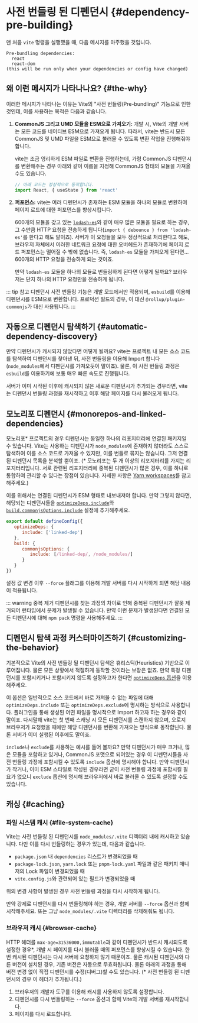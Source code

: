 # 사전 번들링 된 디펜던시 {#dependency-pre-building}

맨 처음 `vite` 명령을 실행했을 때, 다음 메시지를 마주했을 것입니다.

```
Pre-bundling dependencies:
  react
  react-dom
(this will be run only when your dependencies or config have changed)
```

## 왜 이런 메시지가 나타나나요? {#the-why}

이러한 메시지가 나타나는 이유는 Vite의 "사전 번들링(Pre-bundling)" 기능으로 인한 것인데, 이를 사용하는 목적은 다음과 같습니다.

1. **CommonJS 그리고 UMD 모듈을 ESM으로 가져오기:** 개발 시, Vite의 개발 서버는 모든 코드를 네이티브 ESM으로 가져오게 됩니다. 따라서, vite는 반드시 모든 CommonJS 및 UMD 파일을 ESM으로 불러올 수 있도록 변환 작업을 진행해줘야 합니다.

   vite는 조금 영리하게 ESM 파일로 변환을 진행하는데, 가령 CommonJS 디펜던시를 변환해주는 경우 아래와 같이 이름을 지정해 CommonJS 형태의 모듈을 가져올 수도 있습니다.

   ```js
   // 아래 코드는 정상적으로 동작합니다.
   import React, { useState } from 'react'
   ```

2. **퍼포먼스:** vite는 여러 디펜던시가 존재하는 ESM 모듈을 하나의 모듈로 변환하여 페이지 로드에 대한 퍼포먼스를 향상시킵니다.

   600개의 모듈을 갖고 있는 [`lodash-es`](https://unpkg.com/browse/lodash-es/)와 같이 매우 많은 모듈을 필요로 하는 경우, 그 수만큼 HTTP 요청을 전송하게 됩니다(`import { debounce } from 'lodash-es'`를 한다고 해도 말이죠). 서버가 이 요청들을 모두 정상적으로 처리한다고 해도, 브라우저 자체에서 이러한 네트워크 요청에 대한 오버헤드가 존재하기에 페이지 로드 퍼포먼스는 떨어질 수 밖에 없습니다. 즉, `lodash-es` 모듈을 가져오게 된다면... 600개의 HTTP 요청을 전송하게 되는 것이죠.

   만약 `lodash-es` 모듈을 하나의 모듈로 번들링하게 된다면 어떻게 될까요? 브라우저는 단지 하나의 HTTP 요청만을 전송하게 됩니다.

::: tip 참고
디펜던시 사전 번들링 기능은 개발 모드에서만 적용되며, `esbuild`를 이용해 디펜던시를 ESM으로 변환합니다. 프로덕션 빌드의 경우, 이 대신 `@rollup/plugin-commonjs`가 대신 사용됩니다.
:::

## 자동으로 디펜던시 탐색하기 {#automatic-dependency-discovery}

만약 디펜던시가 캐시되지 않았다면 어떻게 될까요? vite는 프로젝트 내 모든 소스 코드를 탐색하여 디펜던시를 찾아낸 뒤, 사전 번들링을 이용해 Import 합니다(`node_modules`에서 디펜던시를 가져오듯이 말이죠). 물론, 이 사전 번들링 과정은 `esbuild`를 이용하기에 보통 매우 빠른 속도로 진행됩니다.

서버가 이미 시작된 이후에 캐시되지 않은 새로운 디펜던시가 추가되는 경우라면, vite는 디펜던시 번들링 과정을 재시작하고 이후 해당 페이지를 다시 불러오게 됩니다.

## 모노리포 디펜던시 {#monorepos-and-linked-dependencies}

모노리포\* 프로젝트의 경우 디펜던시는 동일한 하나의 리포지터리에 연결된 패키지일 수 있습니다. Vite는 사용하는 디펜던시가 `node_modules`에 존재하지 않더라도 스스로 탐색하여 이를 소스 코드로 가져올 수 있지만, 이를 번들로 묶지는 않습니다. 그저 연결된 디펜던시 목록을 분석할 뿐이죠. (\* 모노리포는 두 개 이상의 리포지터리를 가지는 리포지터리입니다. 서로 관련된 리포지터리에 중복된 디펜던시가 많은 경우, 이를 하나로 통합하여 관리할 수 있다는 장점이 있습니다. 자세한 사항은 [Yarn workspaces](https://classic.yarnpkg.com/en/docs/workspaces/)를 참고해주세요.)

이를 위해서는 연결된 디펜던시가 ESM 형태로 내보내져야 합니다. 만약 그렇지 않다면, 해당되는 디펜던시들을 [`optimizeDeps.include`](/config/dep-optimization-options.md#optimizedeps-include)와 [`build.commonjsOptions.include`](/config/build-options.md#build-commonjsoptions) 설정에 추가해주세요.

```js
export default defineConfig({
   optimizeDeps: {
      include: ['linked-dep']
   },
   build: {
      commonjsOptions: {
         include: [/linked-dep/, /node_modules/]
      }
   }
})
```

설정 값 변경 이후 `--force` 플래그를 이용해 개발 서버를 다시 시작하게 되면 해당 내용이 적용됩니다.

::: warning 중복 제거
디펜던시를 찾는 과정의 차이로 인해 중복된 디펜던시가 잘못 제거되어 런타임에서 문제가 발생될 수 있습니다. 만약 이런 문제가 발생된다면 연결된 모든 디펜던시에 대해 `npm pack` 명령을 사용해주세요.
:::

## 디펜던시 탐색 과정 커스터마이즈하기 {#customizing-the-behavior}

기본적으로 Vite의 사전 번들링 될 디펜던시 탐색은 휴리스틱(Heuristics) 기반으로 이루어집니다. 물론 모든 상황에서 적절하게 동작할 것이라는 보장은 없죠. 만약 특정 디펜던시를 포함시키거나 포함시키지 않도록 설정하고자 한다면 [`optimizeDeps` 옵션](/config/dep-optimization-options.md)을 이용해주세요.

이 옵션은 일반적으로 소스 코드에서 바로 가져올 수 없는 파일에 대해 `optimizeDeps.include` 또는 `optimizeDeps.exclude`에 명시하는 방식으로 사용합니다. 플러그인을 통해 생성된 어떤 파일을 명시적으로 Import 하고자 하는 경우와 같이 말이죠. 다시말해 vite는 첫 번째 스캐닝 시 모든 디펜던시를 스캔하지 않으며, 오로지 브라우저가 요청했을 때에만 해당 디펜던시를 변환해 가져오는 방식으로 동작합닌다. 물론 서버가 이미 실행된 이후에도 말이죠.

`include`나 `exclude`를 사용하는 예시를 들어 볼까요? 만약 디펜던시가 매우 크거나, 많은 모듈을 포함하고 있거나, CommonJS 포맷으로 되어있는 경우 이 디펜던시들을 사전 번들링 과정에 포함시킬 수 있도록 `include` 옵션에 명시해야 합니다. 만약 디펜던시가 작거나, 이미 ESM 스타일로 작성된 경우라면 굳이 사전 번들링 과정에 포함시킬 필요가 없으니 `exclude` 옵션에 명시해 브라우저에서 바로 불러올 수 있도록 설정할 수도 있습니다.

## 캐싱 {#caching}

### 파일 시스템 캐시 {#file-system-cache}

Vite는 사전 번들링 된 디펜던시를 `node_modules/.vite` 디렉터리 내에 캐시하고 있습니다. 다만 이를 다시 번들링하는 경우가 있는데, 다음과 같습니다.

- `package.json` 내 `dependencies` 리스트가 변경되었을 때
- `package-lock.json`, `yarn.lock` 또는 `pnpm-lock.yaml` 파일과 같은 패키지 매니저의 Lock 파일이 변경되었을 때
- `vite.config.js`와 관련되어 있는 필드가 변경되었을 때

위의 변경 사항이 발생된 경우 사전 번들링 과정을 다시 시작하게 됩니다.

만약 강제로 디펜던시를 다시 번들링해야 하는 경우, 개발 서버를 `--force` 옵션과 함께 시작해주세요. 또는 그냥 `node_modules/.vite` 디렉터리를 삭제해줘도 됩니다.

### 브라우저 캐시 {#browser-cache}

HTTP 헤더를 `max-age=31536000,immutable`과 같이 디펜던시가 반드시 캐시되도록 설정한 경우\*, 개발 시 페이지를 다시 불러올 때의 퍼포먼스를 향상시킬 수 있습니다. 한 번 캐시된 디펜던시는 다시 서버에 요청하지 않기 때문이죠. 물론 캐시된 디펜던시와 다른 버전이 설치된 경우, 기존 버전은 자동으로 무효화됩니다. 물론 아래의 과정을 통해 버전 변경 없이 직접 디펜던시를 수정(디버그)할 수도 있습니다. (\* 사전 번들링 된 디펜던시의 경우 이 헤더가 추가됩니다.)

1. 브라우저의 개발자 도구를 이용해 캐시를 사용하지 않도록 설정합니다.
2. 디펜던시를 다시 번들링하는 `--force` 옵션과 함께 Vite의 개발 서버를 재시작합니다.
3. 페이지를 다시 로드합니다.
